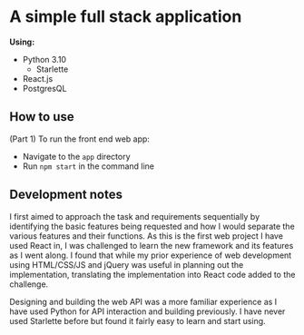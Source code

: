 # A simple full stack application

**Using:**
- Python 3.10
  - Starlette
- React.js
- PostgresQL

## How to use
(Part 1) To run the front end web app:
- Navigate to the `app` directory
- Run `npm start` in the command line

## Development notes
I first aimed to approach the task and requirements sequentially by identifying the basic features being requested and how I would separate the various features and their functions.
As this is the first web project I have used React in, I was challenged to learn the new framework and its features as I went along. I found that while my prior experience of web development using HTML/CSS/JS and jQuery was useful in planning out the implementation, translating the implementation into React code added to the challenge.

Designing and building the web API was a more familiar experience as I have used Python for API interaction and building previously. I have never used Starlette before but found it fairly easy to learn and start using.

